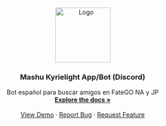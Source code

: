<!--
*** Thanks for checking out this README Template. If you have a suggestion that would
*** make this better, please fork the repo and create a pull request or simply open
*** an issue with the tag "enhancement".
*** Thanks again! Now go create something AMAZING! :D
***
***
***
*** To avoid retyping too much info. Do a search and replace for the following:
*** github_username, repo_name, twitter_handle, email
-->





<!-- PROJECT SHIELDS -->
<!--
*** I'm using markdown "reference style" links for readability.
*** Reference links are enclosed in brackets [ ] instead of parentheses ( ).
*** See the bottom of this document for the declaration of the reference variables
*** for contributors-url, forks-url, etc. This is an optional, concise syntax you may use.
*** https://www.markdownguide.org/basic-syntax/#reference-style-links
-->


<!-- PROJECT LOGO -->
<br />
<p align="center">
  <a href="https://github.com/IsaacZM/Mashu-v4-Documentacion">
    <img src="https://cdn.discordapp.com/avatars/637351676956639262/24c260e9f8140e25917121c1b0142fbc.png?size=1024" alt="Logo" width="125" height="125">
  </a>

  <h3 align="center">Mashu Kyrielight App/Bot (Discord)</h3>

  <p align="center">
    Bot español para buscar amigos en FateGO NA y JP
    <br />
    <a href="https://github.com/IsaacZM/Mashu-v4-Documentacion"><strong>Explore the docs »</strong></a>
    <br />
    <br />
    <a href="https://github.com/IsaacZM/Mashu-v4-Documentacion/repo_name">View Demo</a>
    ·
    <a href="https://github.com/IsaacZM/Mashu-v4-Documentacion/issues">Report Bug</a>
    ·
    <a href="https://github.com/IsaacZM/Mashu-v4-Documentacion/issues">Request Feature</a>
  </p>
</p>








<!-- MARKDOWN LINKS & IMAGES -->
<!-- https://www.markdownguide.org/basic-syntax/#reference-style-links -->
[contributors-shield]: https://img.shields.io/github/contributors/github_username/repo.svg?style=flat-square
[contributors-url]: https://github.com/github_username/repo/graphs/contributors
[forks-shield]: https://img.shields.io/github/forks/github_username/repo.svg?style=flat-square
[forks-url]: https://github.com/github_username/repo/network/members
[stars-shield]: https://img.shields.io/github/stars/github_username/repo.svg?style=flat-square
[stars-url]: https://github.com/github_username/repo/stargazers
[issues-shield]: https://img.shields.io/github/issues/github_username/repo.svg?style=flat-square
[issues-url]: https://github.com/github_username/repo/issues
[license-shield]: https://img.shields.io/github/license/github_username/repo.svg?style=flat-square
[license-url]: https://github.com/github_username/repo/blob/master/LICENSE.txt
[linkedin-shield]: https://img.shields.io/badge/-LinkedIn-black.svg?style=flat-square&logo=linkedin&colorB=555
[linkedin-url]: https://linkedin.com/in/github_username
[product-screenshot]: images/screenshot.png
